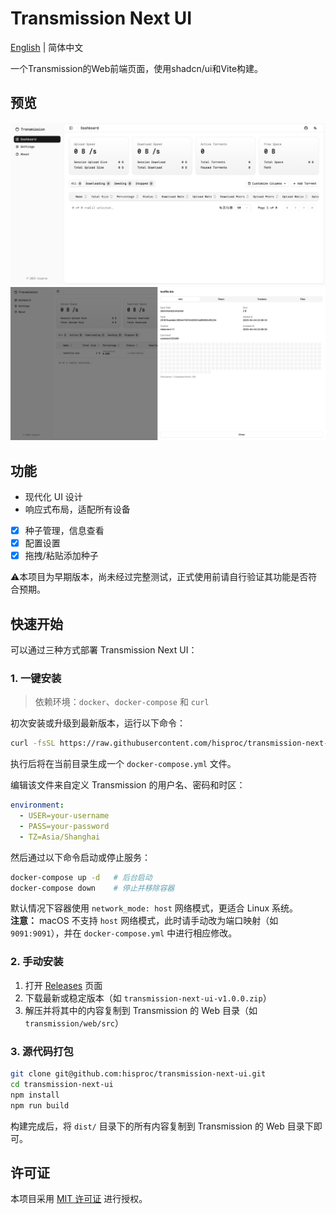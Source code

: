 # Transmission Next UI

[English](README.md) | 简体中文

一个Transmission的Web前端页面，使用shadcn/ui和Vite构建。

## 预览

![demo.png](pic/demo.png)
![demo2.png](pic/demo2.png)

## 功能

- 现代化 UI 设计
- 响应式布局，适配所有设备
- [x] 种子管理，信息查看
- [x] 配置设置
- [x] 拖拽/粘贴添加种子

⚠️本项目为早期版本，尚未经过完整测试，正式使用前请自行验证其功能是否符合预期。

## 快速开始

可以通过三种方式部署 Transmission Next UI：

### 1. 一键安装

> 依赖环境：`docker`、`docker-compose` 和 `curl`

初次安装或升级到最新版本，运行以下命令：

```bash
curl -fsSL https://raw.githubusercontent.com/hisproc/transmission-next-ui/main/download.sh | bash
```

执行后将在当前目录生成一个 `docker-compose.yml` 文件。

编辑该文件来自定义 Transmission 的用户名、密码和时区：

```yaml
environment:
  - USER=your-username
  - PASS=your-password
  - TZ=Asia/Shanghai
```

然后通过以下命令启动或停止服务：

```bash
docker-compose up -d   # 后台启动
docker-compose down    # 停止并移除容器
```

默认情况下容器使用 `network_mode: host` 网络模式，更适合 Linux 系统。  
**注意：** macOS 不支持 `host` 网络模式，此时请手动改为端口映射（如 `9091:9091`），并在 `docker-compose.yml` 中进行相应修改。

### 2. 手动安装

1. 打开 [Releases](https://github.com/hisproc/transmission-next-ui/releases) 页面
2. 下载最新或稳定版本（如 `transmission-next-ui-v1.0.0.zip`）
3. 解压并将其中的内容复制到 Transmission 的 Web 目录（如 `transmission/web/src`）

### 3. 源代码打包

```bash
git clone git@github.com:hisproc/transmission-next-ui.git
cd transmission-next-ui
npm install
npm run build
```

构建完成后，将 `dist/` 目录下的所有内容复制到 Transmission 的 Web 目录下即可。

## 许可证

本项目采用 [MIT 许可证](LICENSE) 进行授权。
